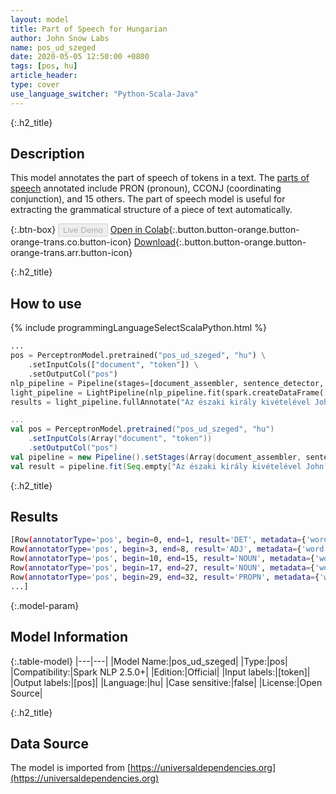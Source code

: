 ```yaml
---
layout: model
title: Part of Speech for Hungarian
author: John Snow Labs
name: pos_ud_szeged
date: 2020-05-05 12:50:00 +0800
tags: [pos, hu]
article_header:
type: cover
use_language_switcher: "Python-Scala-Java"
---
```


{:.h2_title}
## Description
This model annotates the part of speech of tokens in a text. The [parts of speech](https://universaldependencies.org/u/pos/) annotated include PRON (pronoun), CCONJ (coordinating conjunction), and 15 others. The part of speech model is useful for extracting the grammatical structure of a piece of text automatically.

{:.btn-box}
<button class="button button-orange" disabled>Live Demo</button>
[Open in Colab](https://github.com/JohnSnowLabs/spark-nlp-workshop/blob/2da56c087da53a2fac1d51774d49939e05418e57/tutorials/Certification_Trainings/Public/6.Playground_DataFrames.ipynb){:.button.button-orange.button-orange-trans.co.button-icon}
[Download](https://s3.amazonaws.com/auxdata.johnsnowlabs.com/public/models/pos_ud_szeged_hu_2.5.0_2.4_1588671966774.zip){:.button.button-orange.button-orange-trans.arr.button-icon}

{:.h2_title}
## How to use 

<div class="tabs-box" markdown="1">

{% include programmingLanguageSelectScalaPython.html %}

```python
...
pos = PerceptronModel.pretrained("pos_ud_szeged", "hu") \
    .setInputCols(["document", "token"]) \
    .setOutputCol("pos")
nlp_pipeline = Pipeline(stages=[document_assembler, sentence_detector, tokenizer, pos])
light_pipeline = LightPipeline(nlp_pipeline.fit(spark.createDataFrame([['']]).toDF("text")))
results = light_pipeline.fullAnnotate("Az északi király kivételével John Snow angol orvos, vezető szerepet játszik az érzéstelenítés és az orvosi higiénia fejlesztésében.")
```

```scala
...
val pos = PerceptronModel.pretrained("pos_ud_szeged", "hu")
    .setInputCols(Array("document", "token"))
    .setOutputCol("pos")
val pipeline = new Pipeline().setStages(Array(document_assembler, sentence_detector, tokenizer, pos))
val result = pipeline.fit(Seq.empty["Az északi király kivételével John Snow angol orvos, vezető szerepet játszik az érzéstelenítés és az orvosi higiénia fejlesztésében."].toDS.toDF("text")).transform(data)
```

{:.h2_title}
## Results

```bash
[Row(annotatorType='pos', begin=0, end=1, result='DET', metadata={'word': 'Az'}, embeddings=[]),
Row(annotatorType='pos', begin=3, end=8, result='ADJ', metadata={'word': 'északi'}, embeddings=[]),
Row(annotatorType='pos', begin=10, end=15, result='NOUN', metadata={'word': 'király'}, embeddings=[]),
Row(annotatorType='pos', begin=17, end=27, result='NOUN', metadata={'word': 'kivételével'}, embeddings=[]),
Row(annotatorType='pos', begin=29, end=32, result='PROPN', metadata={'word': 'John'}, embeddings=[]),
...]
```

{:.model-param}
## Model Information

{:.table-model}
|---|---|
|Model Name:|pos_ud_szeged|
|Type:|pos|
|Compatibility:|Spark NLP 2.5.0+|
|Edition:|Official|
|Input labels:|[token]|
|Output labels:|[pos]|
|Language:|hu|
|Case sensitive:|false|
|License:|Open Source|

{:.h2_title}
## Data Source
The model is imported from [https://universaldependencies.org](https://universaldependencies.org)